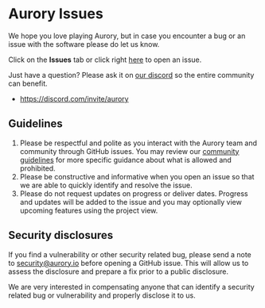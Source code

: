 # Aurory Issues
We hope you love playing Aurory, but in case you encounter a bug or an issue with the software please do let us know.

Click on the **Issues** tab or click right [here](https://github.com/Aurory-Game/aurory-issues/issues/new/choose) to open an issue.

Just have a question? Please ask it on [our discord](https://discord.com/invite/aurory) so the entire community can benefit. 
- https://discord.com/invite/aurory

## Guidelines
1. Please be respectful and polite as you interact with the Aurory team and community through GitHub issues. You may review our [community guidelines](https://aurory.io/code-of-conduct/) for more specific guidance about what is allowed and prohibited.
1. Please be constructive and informative when you open an issue so that we are able to quickly identify and resolve the issue.
1. Please do not request updates on progress or deliver dates. Progress and updates will be added to the issue and you may optionally view upcoming features using the project view.

## Security disclosures
If you find a vulnerability or other security related bug, please send a note to security@aurory.io before opening a GitHub issue. This will allow us to assess the disclosure and prepare a fix prior to a public disclosure. 

We are very interested in compensating anyone that can identify a security related bug or vulnerability and properly disclose it to us.
